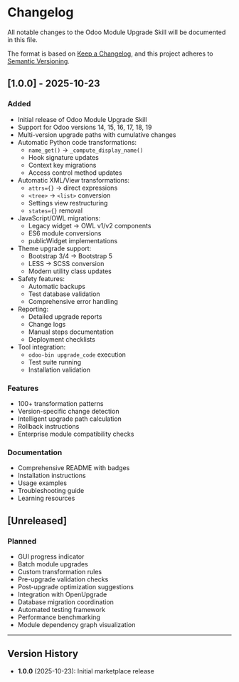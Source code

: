 # Changelog

All notable changes to the Odoo Module Upgrade Skill will be documented in this file.

The format is based on [Keep a Changelog](https://keepachangelog.com/en/1.0.0/),
and this project adheres to [Semantic Versioning](https://semver.org/spec/v2.0.0.html).

## [1.0.0] - 2025-10-23

### Added
- Initial release of Odoo Module Upgrade Skill
- Support for Odoo versions 14, 15, 16, 17, 18, 19
- Multi-version upgrade paths with cumulative changes
- Automatic Python code transformations:
  - `name_get()` → `_compute_display_name()`
  - Hook signature updates
  - Context key migrations
  - Access control method updates
- Automatic XML/View transformations:
  - `attrs={}` → direct expressions
  - `<tree>` → `<list>` conversion
  - Settings view restructuring
  - `states={}` removal
- JavaScript/OWL migrations:
  - Legacy widget → OWL v1/v2 components
  - ES6 module conversions
  - publicWidget implementations
- Theme upgrade support:
  - Bootstrap 3/4 → Bootstrap 5
  - LESS → SCSS conversion
  - Modern utility class updates
- Safety features:
  - Automatic backups
  - Test database validation
  - Comprehensive error handling
- Reporting:
  - Detailed upgrade reports
  - Change logs
  - Manual steps documentation
  - Deployment checklists
- Tool integration:
  - `odoo-bin upgrade_code` execution
  - Test suite running
  - Installation validation

### Features
- 100+ transformation patterns
- Version-specific change detection
- Intelligent upgrade path calculation
- Rollback instructions
- Enterprise module compatibility checks

### Documentation
- Comprehensive README with badges
- Installation instructions
- Usage examples
- Troubleshooting guide
- Learning resources

## [Unreleased]

### Planned
- GUI progress indicator
- Batch module upgrades
- Custom transformation rules
- Pre-upgrade validation checks
- Post-upgrade optimization suggestions
- Integration with OpenUpgrade
- Database migration coordination
- Automated testing framework
- Performance benchmarking
- Module dependency graph visualization

---

## Version History

- **1.0.0** (2025-10-23): Initial marketplace release